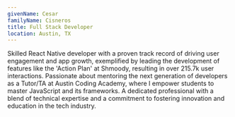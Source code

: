 ```yaml
---
givenName: Cesar
familyName: Cisneros
title: Full Stack Developer
location: Austin, TX
---
```


Skilled React Native developer with a proven track record of driving user engagement and app growth, exemplified by leading the development of features like the 'Action Plan' at Shmoody, resulting in over 215.7k user interactions. Passionate about mentoring the next generation of developers as a Tutor/TA at Austin Coding Academy, where I empower students to master JavaScript and its frameworks. A dedicated professional with a blend of technical expertise and a commitment to fostering innovation and education in the tech industry.
